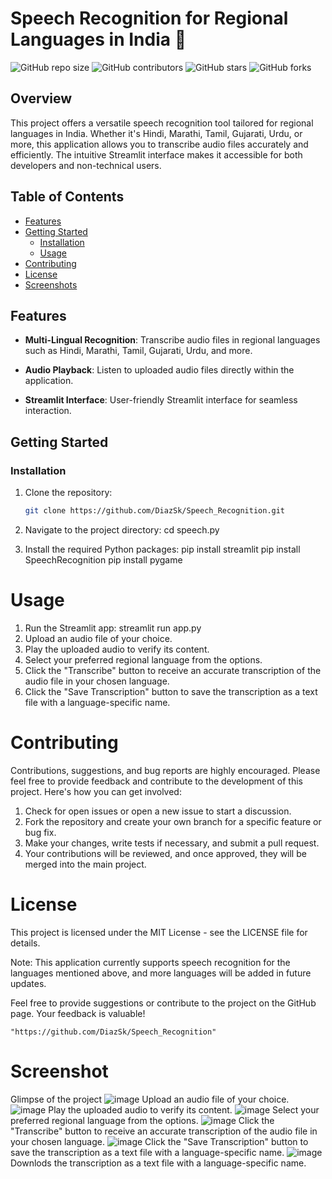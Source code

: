 # Speech Recognition for Regional Languages in India :robot:

![GitHub repo size](https://img.shields.io/github/repo-size/your_username/your_project)
![GitHub contributors](https://img.shields.io/github/contributors/your_username/your_project)
![GitHub stars](https://img.shields.io/github/stars/your_username/your_project?style=social)
![GitHub forks](https://img.shields.io/github/forks/your_username/your_project?style=social)

## Overview

This project offers a versatile speech recognition tool tailored for regional languages in India. Whether it's Hindi, Marathi, Tamil, Gujarati, Urdu, or more, this application allows you to transcribe audio files accurately and efficiently. The intuitive Streamlit interface makes it accessible for both developers and non-technical users.

## Table of Contents

- [Features](#features)
- [Getting Started](#getting-started)
  - [Installation](#installation)
  - [Usage](#usage)
- [Contributing](#contributing)
- [License](#license)
- [Screenshots](#screenshots)

## Features

- **Multi-Lingual Recognition**: Transcribe audio files in regional languages such as Hindi, Marathi, Tamil, Gujarati, Urdu, and more.

- **Audio Playback**: Listen to uploaded audio files directly within the application.

- **Streamlit Interface**: User-friendly Streamlit interface for seamless interaction.

## Getting Started

### Installation

1. Clone the repository:

   ```bash
   git clone https://github.com/DiazSk/Speech_Recognition.git

2. Navigate to the project directory:
   cd speech.py

3. Install the required Python packages:
   pip install streamlit
   pip install SpeechRecognition
   pip install pygame

# Usage
1. Run the Streamlit app:
   streamlit run app.py
2. Upload an audio file of your choice.
3. Play the uploaded audio to verify its content.
4. Select your preferred regional language from the options.
5. Click the "Transcribe" button to receive an accurate transcription of the audio file in your chosen language.
6. Click the "Save Transcription" button to save the transcription as a text file with a language-specific name.

# Contributing
Contributions, suggestions, and bug reports are highly encouraged. Please feel free to provide feedback and contribute to the development of this project. Here's how you can get involved:

1. Check for open issues or open a new issue to start a discussion.
2. Fork the repository and create your own branch for a specific feature or bug fix.
3. Make your changes, write tests if necessary, and submit a pull request.
4. Your contributions will be reviewed, and once approved, they will be merged into the main project.

# License
This project is licensed under the MIT License - see the LICENSE file for details.

Note: This application currently supports speech recognition for the languages mentioned above, and more languages will be added in future updates.

Feel free to provide suggestions or contribute to the project on the GitHub page. Your feedback is valuable!

`"https://github.com/DiazSk/Speech_Recognition"` 

# Screenshot
Glimpse of the project
![image](https://github.com/DiazSk/Speech_Recognition/assets/92885761/afadc9fb-f742-4dd4-8463-24539f978223)
Upload an audio file of your choice.
![image](https://github.com/DiazSk/Speech_Recognition/assets/92885761/3134509a-b066-4627-add1-19ae87eac483)
Play the uploaded audio to verify its content.
![image](https://github.com/DiazSk/Speech_Recognition/assets/92885761/6e1dba73-dacd-4c63-84f6-da4ad4102a6b)
Select your preferred regional language from the options.
![image](https://github.com/DiazSk/Speech_Recognition/assets/92885761/8ff57cce-a0af-488e-ad66-6433a0e6f596)
Click the "Transcribe" button to receive an accurate transcription of the audio file in your chosen language.
![image](https://github.com/DiazSk/Speech_Recognition/assets/92885761/067804d6-0a1b-4db3-a146-7f4cc2d051ca)
Click the "Save Transcription" button to save the transcription as a text file with a language-specific name.
![image](https://github.com/DiazSk/Speech_Recognition/assets/92885761/941ec377-548a-4878-8943-e52b604f8663)
Downlods the transcription as a text file with a language-specific name.
